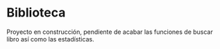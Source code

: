 # Biblioteca
Proyecto en construcción, pendiente de acabar las funciones de buscar libro así como las estadísticas.
